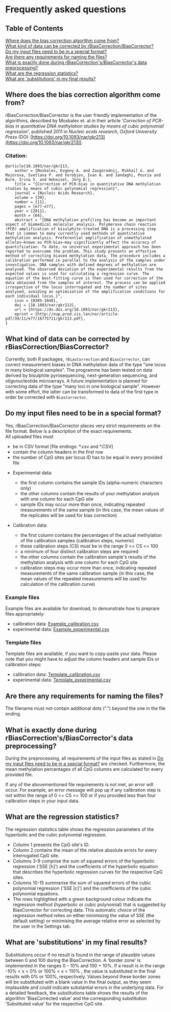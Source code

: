 # Frequently asked questions  

## Table of Contents  

[Where does the bias correction algorithm come from?](#where-does-the-bias-correction-algorithm-come-from)  
[What kind of data can be corrected by rBiasCorrection/BiasCorrector?](#what-kind-of-data-can-be-corrected-by-rBiasCorrectionbiascorrector)   
[Do my input files need to be in a special format?](#do-my-input-files-need-to-be-in-a-special-format)  
[Are there any requirements for naming the files?](#are-there-any-requirements-for-naming-the-files)  
[What is exactly done during rBiasCorrection's/BiasCorrector's data preprocessing?](#what-is-exactly-done-during-rBiasCorrectionsbiascorrectors-data-preprocessing)  
[What are the regression statistics?](#what-are-the-regression-statistics)  
[What are 'substitutions' in my final results?](#what-are-substitutions-in-my-final-results)  


## Where does the bias correction algorithm come from?  

rBiasCorrection/BiasCorrector is the user friendly implementation of the algorithms, described by Moskalev et. al in their article *'Correction of PCR-bias in quantitative DNA methylation studies by means of cubic polynomial regression'*, published 2011 in *Nucleic acids research, Oxford University Press* (DOI: [https://doi.org/10.1093/nar/gkr213](https://doi.org/10.1093/nar/gkr213)).  

### Citation:  
```
@article{10.1093/nar/gkr213,
    author = {Moskalev, Evgeny A. and Zavgorodnij, Mikhail G. and Majorova, Svetlana P. and Vorobjev, Ivan A. and Jandaghi, Pouria and Bure, Irina V. and Hoheisel, Jörg D.},
    title = "{Correction of PCR-bias in quantitative DNA methylation studies by means of cubic polynomial regression}",
    journal = {Nucleic Acids Research},
    volume = {39},
    number = {11},
    pages = {e77-e77},
    year = {2011},
    month = {04},
    abstract = "{DNA methylation profiling has become an important aspect of biomedical molecular analysis. Polymerase chain reaction (PCR) amplification of bisulphite-treated DNA is a processing step that is common to many currently used methods of quantitative methylation analysis. Preferential amplification of unmethylated alleles—known as PCR-bias—may significantly affect the accuracy of quantification. To date, no universal experimental approach has been reported to overcome the problem. This study presents an effective method of correcting biased methylation data. The procedure includes a calibration performed in parallel to the analysis of the samples under investigation. DNA samples with defined degrees of methylation are analysed. The observed deviation of the experimental results from the expected values is used for calculating a regression curve. The equation of the best-fitting curve is then used for correction of the data obtained from the samples of interest. The process can be applied irrespective of the locus interrogated and the number of sites analysed, avoiding an optimization of the amplification conditions for each individual locus.}",
    issn = {0305-1048},
    doi = {10.1093/nar/gkr213},
    url = {https://dx.doi.org/10.1093/nar/gkr213},
    eprint = {http://oup.prod.sis.lan/nar/article-pdf/39/11/e77/16775711/gkr213.pdf},
}
```

## What kind of data can be corrected by rBiasCorrection/BiasCorrector?  

<!-- BiasCorrector can handle two types of input data:  
  
- Type 1: one locus in many samples (e.g. pyrosequencing data)  
- Type 2: many loci in one sample (e.g. next-generation sequencing data or microarray data)
-->
Currently, both R packages, `rBiasCorrection` and `BiasCorrector`, can correct measurement biases in DNA methylation data of the type "one locus in many biological samples". The programme has been tested on data derived by bisulphite pyrosequencing, next-generation sequencing, and oligonucleotide microarrays. A future implementation is planned for correcting data of the type "many loci in one biological sample". However with some effort, the latter can be transformed to data of the first type in order be corrected with `BiasCorrector`. 

## Do my input files need to be in a special format?  

Yes, rBiasCorrection/BiasCorrector places very strict requirements on the file format. Below is a description of the exact requirements. <!-- for the two types of input data, which differ in several aspects.-->  
All uploaded files must  

* be in CSV format [file endings: \*.csv and \*.CSV]  
* contain the column headers in the first row   
* the number of CpG sites per locus ID has to be equal in every provided file  


<!--### Type 1: one locus in many samples (e.g. pyrosequencing data)  -->

* Experimental data:  
  + the first column contains the sample IDs (alpha-numeric characters only)  
  + the other columns contain the results of your methylation analysis with one column for each CpG site  
  + sample IDs may occur more than once, indicating repeated measurements of the same sample (in this case, the mean values of the replicates will be used for bias correction)   
  
* Calibration data:  
  + the first column contains the percentages of the actual methylation of the calibration samples (calibration steps, numeric)  
  + these calibration steps (CS) must be in the range 0 <= CS <= 100  
  + a minimum of four distinct calibration steps are required  
  + the other columns contain the calibration sample's results of the methylation analysis with one column for each CpG site  
  + calibration steps may occur more than once, indicating repeated measurements of the same calibration sample (in this case, the mean values of the repeated measurements will be used for calculation of the calibration curve)   

### Example files  

Example files are available for download, to demonstrate how to preprare files appropriately: 
* calibration data: [Example_calibration.csv](tests/testthat/testdata/cal_type_1.csv)  
* experimental data: [Example_experimental.csv](tests/testthat/testdata/exp_type_1.csv)  

### Template files  

Template files are available, if you want to copy-paste your data. Please note that you might have to adjust the column headers and sample IDs or calibration steps: 
* calibration data: [Template_calibration.csv](inst/template_calibration.csv)  
* experimental data: [Template_experimental.csv](inst/template_experimental.csv)  
  

<!--### Type 2: many loci in one sample (e.g. next-generation sequencing data or microarray data)  

- Experimental data: 

  -- the first column contains the locus IDs (alphanumeric)  
  -- locus IDs may occur more than once (indicating repeated measurements of the same locus; in this case, the mean-values of the repeated measurements will be used for bias correction)
  -- all other columns contain the results of your methylation analysis for each CpG site of the respective locus  
  
- Calibration data:  

  -- the first column contains the locus IDs (alphanumeric)  
  -- locus IDs may occur more than once (indicating repeated measurements of the same locus; in this case, the mean-values of the repeated measurements will be used for bias correction)
  -- all other columns contain the results of your methylation analysis for each CpG site of the respective locus  
  -- for bias correction of type 2 data, you need to provide one separate calibration file for each degree of methylation  
  -- a minimum of four calibration data files (four distinct calibration steps) are provided  
  -- all provided calibration files have equal dimensions (number of rows * number of columns), equal column names and equal locus IDs  
  -- the calibration steps (CS) must be in the range 0 <= CS <= 100  -->


## Are there any requirements for naming the files? 

The filename must not contain additional dots (".") beyond the one in the file ending.

<!--Files of the input data type 1 (one locus in many samples) do not place specific requirements for naming the files.  
On the contrary, files of the input data type 2 (many loci in one sample), and in particular the files containing the calibration data, place very strict requirements on the file naming:  

Every filname must be of the following pattern:  'anyfilename'_CS###.csv  

The suffix '_CS###.csv'  
- must begin with '_CS', otherwise the file is going to be rejected during the data preprocessing step (CS is the short form of 'calibration step')  
- the placeholder '###' must be replaced with the respective degree of methylation of the calibration data contained in the specific file  
-- it can be or an integer number between 0 and 100 (integers < 0 or > 100 will be rejected during the data preprocessing step)  
-- or a numeric number between 0 an 100, indicated by an underscore ('_') as decimal separator (e.g. '12_5' meaning '12.5')   

Example: to upload a file for bias correction of type 2, that contains the calibration data for the calibration step '12.5' (true degree of calibration = 12.5) it need to be named the following:  
  *'my-calibrationfile_CS12_5.csv'* --> 


## What is exactly done during rBiasCorrection's/BiasCorrector's data preprocessing?  

During the preprocessing, all requirements of the input files as stated in [Do my input files need to be in a special format?](#do-my-input-files-need-to-be-in-a-special-format) are checked. Furthermore, the mean methylation percentages of all CpG columns are calculated for every provided file. 

If any of the abovementioned file requirements is not met, an error will occur. For example, an error message will pop up if any calibration step is not within the range of 0 <= CS <= 100 or if you provided less than four calibration steps in your input data. 


## What are the regression statistics?

The regression statistics table shows the regression parameters of the hyperbolic and the cubic polynomial regression. 

- Column 1 presents the CpG site's ID. 
- Column 2 contains the mean of the relative absolute errors for every interrogated CpG site. 
- Columns 3-9 comprise the sum of squared errors of the hyperbolic regression ('SSE [h]') and the coefficients of the hyperbolic equation that describes the hyperbolic regression curves for the respective CpG sites. 
- Columns 10-15 summarise the sum of squared errors of the cubic polynomial regression ('SSE [c]') and the coefficients of the cubic polynomial equations. 
- The rows highlighted with a green background colour indicate the regression method (hyperbolic or cubic polynomial) that is suggested by BiasCorrector for correcting data. This automatic choice of the regression method relies on either minimising the value of SSE (the default setting) or minimising the average relative error as selected by the user in the Settings tab.


## What are 'substitutions' in my final results?

Substitutions occur if no result is found in the range of plausible values between 0 and 100 during the BiasCorrection. A 'border zone' is implemented in the ranges 0 – 10% and 100 + 10%. If a result is in the range -10% < x < 0% or 100% < x < 110% , the value is substituted in the final results with 0% or 100%, respectively. 
Values beyond these border zones will be substituted with a blank value in the final output, as they seem implausible and could indicate substantial errors in the underlying data. 
For a detailed feedback, the substitutions table shows the results of the algorithm 'BiasCorrected value' and the corresponding substitution 'Substituted value' for the respective CpG site. 
